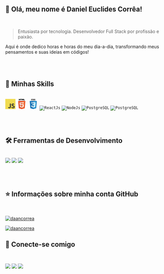 ## 💜 Olá, meu nome é <strong>Daniel Euclides Corrêa!</strong>
<br>

> Entusiasta por tecnologia. Desenvolvedor Full Stack por profissão e paixão.

Aqui é onde dedico horas e horas do meu dia-a-dia, transformando meus pensamentos e suas ideias em códigos!
<br>
<br>
<br>
<br>

## 🚀 Minhas Skills

<br>
<code><img height="32" src="https://raw.githubusercontent.com/github/explore/80688e429a7d4ef2fca1e82350fe8e3517d3494d/topics/javascript/javascript.png" alt="Javascript"/></code>
<code><img height="32" src="https://raw.githubusercontent.com/github/explore/80688e429a7d4ef2fca1e82350fe8e3517d3494d/topics/html/html.png" alt="HTML5"/></code>
<code><img height="32" src="https://raw.githubusercontent.com/github/explore/80688e429a7d4ef2fca1e82350fe8e3517d3494d/topics/css/css.png" alt="CSS"/></code>
<code><img height="32" src="https://dwglogo.com/wp-content/uploads/2017/09/1460px-React_logo.png" alt="ReactJs"/></code>
<code><img height="32" src="https://walde.co/wp-content/uploads/2016/09/nodejs_logo.png" alt="NodeJs"/></code>
<code><img height="32" src="https://dwglogo.com/wp-content/uploads/2017/09/1500px-Postgresql_logo.png" alt="PostgreSQL"/></code>
<code><img height="32" src="https://www.postgresql.org/media/img/about/press/elephant.png" alt="PostgreSQL"/></code>


<br>
<br>
<br>
<br>

## 🛠️ Ferramentas de Desenvolvimento
<br>
<code><img height="42" src="https://images-wixmp-ed30a86b8c4ca887773594c2.wixmp.com/f/217d5ea0-623d-40b1-9b31-027b904a5f15/ddjrgww-846ce429-3b0d-4ad8-bf6d-ac52dfe48201.png?token=eyJ0eXAiOiJKV1QiLCJhbGciOiJIUzI1NiJ9.eyJzdWIiOiJ1cm46YXBwOjdlMGQxODg5ODIyNjQzNzNhNWYwZDQxNWVhMGQyNmUwIiwiaXNzIjoidXJuOmFwcDo3ZTBkMTg4OTgyMjY0MzczYTVmMGQ0MTVlYTBkMjZlMCIsIm9iaiI6W1t7InBhdGgiOiJcL2ZcLzIxN2Q1ZWEwLTYyM2QtNDBiMS05YjMxLTAyN2I5MDRhNWYxNVwvZGRqcmd3dy04NDZjZTQyOS0zYjBkLTRhZDgtYmY2ZC1hYzUyZGZlNDgyMDEucG5nIn1dXSwiYXVkIjpbInVybjpzZXJ2aWNlOmZpbGUuZG93bmxvYWQiXX0.G0SE64OMLNEGI8vXb21JRl13RMfER1VP8Kh2Ig3oJaQ"></code>
<code><img height="42" src="https://images-wixmp-ed30a86b8c4ca887773594c2.wixmp.com/f/0f9487e6-12d5-4e90-ada7-af136315b083/dcp7pgo-cb74cb7c-83bf-483c-8756-ada463533963.png?token=eyJ0eXAiOiJKV1QiLCJhbGciOiJIUzI1NiJ9.eyJzdWIiOiJ1cm46YXBwOjdlMGQxODg5ODIyNjQzNzNhNWYwZDQxNWVhMGQyNmUwIiwiaXNzIjoidXJuOmFwcDo3ZTBkMTg4OTgyMjY0MzczYTVmMGQ0MTVlYTBkMjZlMCIsIm9iaiI6W1t7InBhdGgiOiJcL2ZcLzBmOTQ4N2U2LTEyZDUtNGU5MC1hZGE3LWFmMTM2MzE1YjA4M1wvZGNwN3Bnby1jYjc0Y2I3Yy04M2JmLTQ4M2MtODc1Ni1hZGE0NjM1MzM5NjMucG5nIn1dXSwiYXVkIjpbInVybjpzZXJ2aWNlOmZpbGUuZG93bmxvYWQiXX0.TAglFEmZjJD-sbTce9rDwq7f5MRYhICZY1u4yeIBmNg"></code>
<code><img height="42" src="https://cdn.iconscout.com/icon/free/png-512/figma-682083.png"></code>

<br>
<br>
<br>
<br>

## ⭐ Informações sobre minha conta GitHub
<br>

[![daancorrea](https://github-readme-stats.vercel.app/api?username=daancorrea&theme=dracula)](https://github.com/daancorrea/) 
<br>

[![daancorrea](https://github-readme-stats.vercel.app/api/top-langs/?username=daancorrea&hide=html&layout=compact&theme=dracula)](https://github.com/daancorrea/)

## 🔗 Conecte-se comigo

<br>

<a href="https://www.instagram.com/edancorrea" alt="instagram" target="_blank"><img height="32" src="https://image.flaticon.com/icons/png/512/174/174855.png"></a>
<a href="https://www.linkedin.com/in/daniel-correa-4924951b4/" alt="linkedin" target="_blank"><img height="32" src="https://image.flaticon.com/icons/png/512/3536/3536505.png"></a>
<a href="https://www.youtube.com/channel/UCytQZ58bYkpz6y9tL1zymPw" alt="youtube" target="_blank"><img height="32" src="https://image.flaticon.com/icons/png/512/3938/3938026.png"></a>
